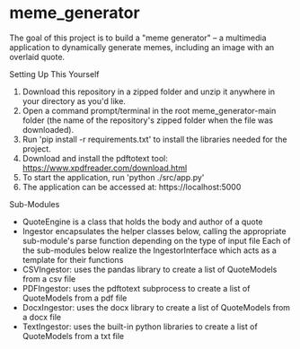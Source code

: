 # meme_generator


The goal of this project is to build a "meme generator" – a multimedia application to dynamically generate memes, including an image with an overlaid quote.

Setting Up This Yourself

1. Download this repository in a zipped folder and unzip it anywhere in your directory as you'd like. 
2. Open a command prompt/terminal in the root meme_generator-main folder (the name of the repository's zipped folder when the file was downloaded).
3. Run 'pip install -r requirements.txt' to install the libraries needed for the project.
4. Download and install the pdftotext tool: https://www.xpdfreader.com/download.html
5. To start the application, run 'python ./src/app.py'
6. The application can be accessed at: https://localhost:5000

Sub-Modules
- QuoteEngine is a class that holds the body and author of a quote
- Ingestor encapsulates the helper classes below, calling the appropriate sub-module's parse function depending on the type of input file
Each of the sub-modules below realize the IngestorInterface which acts as a template for their functions
- CSVIngestor: uses the pandas library to create a list of QuoteModels from a csv file
- PDFIngestor: uses the pdftotext subprocess to create a list of QuoteModels from a pdf file
- DocxIngestor: uses the docx library to create a list of QuoteModels from a docx file
- TextIngestor: uses the built-in python libraries to create a list of QuoteModels from a txt file






